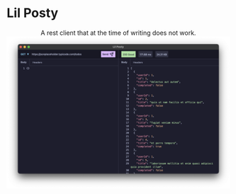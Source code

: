 # Lil Posty

<p align="center">
    A rest client that at the time of writing does not work.
    <br />
    <img width="800" src="./images/SimpleScreenshot.png">
</p>
